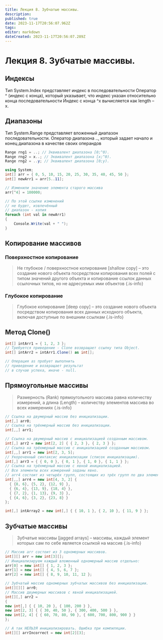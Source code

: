 ```yaml
---
title: Лекция 8. Зубчатые массивы.
description: 
published: true
date: 2023-11-17T20:56:07.962Z
tags: 
editor: markdown
dateCreated: 2023-11-17T20:56:07.289Z
---
```


# Лекция 8. Зубчатые массивы.

## Индексы

Тип System.Index представляет индекс в последовательности
Оператор ^ (индекс с конца), который указывает, что индекс указан относительно конца последовательности
Индекс с конца ^x вычисляется как length – x.

## Диапазоны

Тип System.Range представляет вложенный диапазон последовательности.
Оператор диапазона .., который задает начало и конец диапазона в качестве своих операндов
```cs
Range rng1 = ..; // Эквивалент диапазона [0;^0).
Range rng2 = x..; // Эквивалент диапазона [x;^0).
Range rng2 = ..y; // Эквивалент диапазона [0;y).
```

```cs
using System;
int[] arr = { 0, 5, 10, 15, 20, 25, 30, 35, 40, 45, 50 };
int[] newArr1 = arr[5..11];

// Изменили значение элемента старого массива
arr[^4] = 100000;

// По этой ссылке изменений
// не будет, извлечённый
// диапазон - копия
foreach (int val in newArr1)
{
	Console.Write(val + " ");
}
```

## Копирование массивов

### Поверхностное копирование

> Не глубокое / поверхностное копирование [shallow copy] – это создание нового объекта посредством копирования всех полей с типом значений другого объекта и копирование ссылок данных ссылочных типов, но не адресуемых ими объектов
{.is-info}

### Глубокое копирование
> Глубокое копирование [deep copy] – это создание нового объекта посредством копирования всех данных исходного объекта, включая доступные по внешним ссылкам
{.is-info}

## Метод Clone()
```cs
int[] intArr1 = { 1, 2, 3 };
// Требуется приведение - Clone возвращает ссылку типа Object.
int[] intArr2 = intArr1.Clone() as int[];

// Операция as пробует выполнить
// приведение и возвращает результат
// в случае успеха, иначе - null.
```

## Прямоугольные массивы

> Размерность (Rank) прямоугольного массива равна количеству измерений, а длина (Length) – количеству элементов массива во всех измерениях
{.is-info}

```cs
// Ссылка на двумерный массив без инициализации.
int[,] arr0;
// Ссылка на трёхмерный массив без инициализации.
int[,,] arr1;
```

```cs
// Ссылка на двумерный массив с инициализацией созданным массивом.
int[,] arr2 = new int[2, 2] { { 2, 3 }, { 2, 3 } };
// Ссылка на трёхмерный массив с инициализацией созданным массивом.
int[,,] arr1 = new int[2, 3, 5];
// Укороченный синтаксис инициализации (список инициализации).
int[,] arr3 = { { 0, 0 }, { 0, 1 }, { 1, 0 }, { 1, 1 } };
// Ссылка на трёхмерный массив с явной инициализацией.
// Все элементы всех измерений заданы явно.
// arr4 состоит из четырёх групп, состоящих из трёх групп по два элемента.
int[,,] arr4 = new int[4, 3, 2] {
  { {8, 6}, {5, 2}, {12, 9} },
  { {6, 4}, {13, 9}, {18, 4} },
  { {7, 2}, {1, 13}, {9, 3} },
  { {4, 6}, {3, 2}, {23, 8} }
};

int[,] intArray2 = new int[,] { { 10, 1 }, { 2, 10 }, { 11, 9 } };
```

## Зубчатые массивы

> Зубчатые массивы [jagged arrays] – массивы, каждый элемент которых сам по себе является ссылкой на массив
{.is-info}

```cs
// Массив arr состоит из 3 одномерных массивов.
int[][] arr = new int[3][];
// Инициализируем каждый вложенный одномерный массив отдельно:
arr[0] = new int[] { 1, 2, 3 };
arr[1] = new int[] { 4, 5, 6, 7 };
arr[2] = new int[] { 8, 9, 10, 11, 12 };

// Зубчатый массив одномерных зубчатых массивов без инициализации.
int[][][] arr0;
// Массив двумерных массивов с явной инициализацией.
int[][,] arr2 =
{
new int[,] { { 10, 20 }, { 100, 200 } },
new int[2, 3] { { 30, 40, 50 }, { 300, 400, 500 } },
new int[2, 4] { { 60, 70, 80, 90 }, { 600, 700, 800, 900 } }
};
```

```cs
// А так НЕЛЬЗЯ инициализировать. Ошибка при компиляции.
int[][] arrIncorrect = new int[2][3];
```